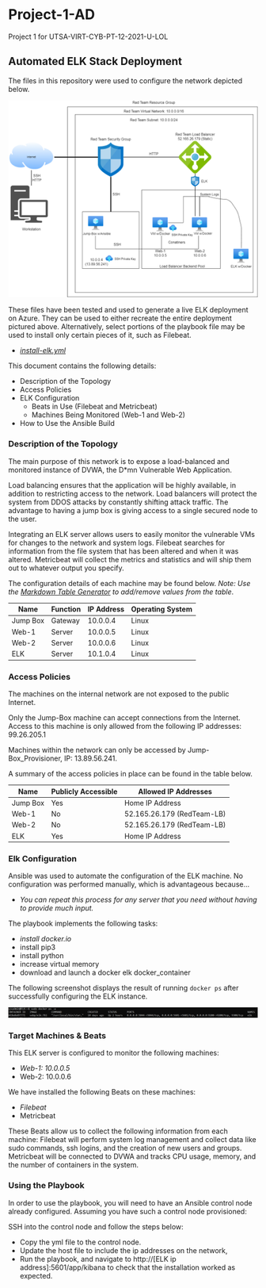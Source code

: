 # Project-1-AD
Project 1 for UTSA-VIRT-CYB-PT-12-2021-U-LOL 

## Automated ELK Stack Deployment

The files in this repository were used to configure the network depicted below.

![The ELK Diagram](https://github.com/dragonfoxkid/Project-1-AD/blob/670525d2e4474acb941f21c778ed43796573d5b2/ELK%20Diagram.png)

These files have been tested and used to generate a live ELK deployment on Azure. They can be used to either recreate the entire deployment pictured above. Alternatively, select portions of the playbook file may be used to install only certain pieces of it, such as Filebeat.

- _[install-elk.yml](https://github.com/dragonfoxkid/Project-1-AD/blob/ca320b18d57d5d887d07355a9906900e96e943b3/install-elk.yml%20%5BTEXT%20FILE%5D)_

This document contains the following details:
- Description of the Topology
- Access Policies
- ELK Configuration
  - Beats in Use (Filebeat and Metricbeat)
  - Machines Being Monitored (Web-1 and Web-2)
- How to Use the Ansible Build


### Description of the Topology

The main purpose of this network is to expose a load-balanced and monitored instance of DVWA, the D*mn Vulnerable Web Application.

Load balancing ensures that the application will be highly available, in addition to restricting access to the network.
Load balancers will protect the system from DDOS attacks by constantly shifting attack traffic. The advantage to having a jump box is giving access to a single secured node to the user.

Integrating an ELK server allows users to easily monitor the vulnerable VMs for changes to the network and system logs.
Filebeat searches for information from the file system that has been altered and when it was altered.
Metricbeat will collect the metrics and statistics and will ship them out to whatever output you specify.

The configuration details of each machine may be found below.
_Note: Use the [Markdown Table Generator](http://www.tablesgenerator.com/markdown_tables) to add/remove values from the table_.

| Name     | Function | IP Address | Operating System |
|----------|----------|------------|------------------|
| Jump Box | Gateway  | 10.0.0.4   | Linux            |
| Web-1    | Server   | 10.0.0.5   | Linux            |
| Web-2    | Server   | 10.0.0.6   | Linux            |
| ELK      | Server   | 10.1.0.4   | Linux            |

### Access Policies

The machines on the internal network are not exposed to the public Internet. 

Only the Jump-Box machine can accept connections from the Internet. Access to this machine is only allowed from the following IP addresses: 99.26.205.1

Machines within the network can only be accessed by Jump-Box_Provisioner, IP: 13.89.56.241.

A summary of the access policies in place can be found in the table below.

| Name     | Publicly Accessible |    Allowed IP Addresses    |
|----------|---------------------|----------------------------|
| Jump Box | Yes                 | Home IP Address            |
| Web-1    | No                  | 52.165.26.179 (RedTeam-LB) |
| Web-2    | No                  | 52.165.26.179 (RedTeam-LB) |
| ELK      | Yes                 | Home IP Address            |

### Elk Configuration

Ansible was used to automate the configuration of the ELK machine. No configuration was performed manually, which is advantageous because...
- _You can repeat this process for any server that you need without having to provide much input._

The playbook implements the following tasks:
- _install docker.io_
- install pip3
- install python
- increase virtual memory
- download and launch a docker elk docker_container

The following screenshot displays the result of running `docker ps` after successfully configuring the ELK instance.

![docker ps -a output](https://github.com/dragonfoxkid/Project-1-AD/blob/926378f4db75b090d12b985f7888fcbd16b7e563/docker%20ps%20-a%20output.PNG)

### Target Machines & Beats
This ELK server is configured to monitor the following machines:
- _Web-1: 10.0.0.5_
- Web-2: 10.0.0.6

We have installed the following Beats on these machines:
- _Filebeat_
- Metricbeat

These Beats allow us to collect the following information from each machine: Filebeat will perform system log management and collect data like sudo commands, ssh logins, and the creation of new users and groups. Metricbeat will be connected to DVWA and tracks CPU usage, memory, and the number of containers in the system.

### Using the Playbook
In order to use the playbook, you will need to have an Ansible control node already configured. Assuming you have such a control node provisioned: 

SSH into the control node and follow the steps below:
- Copy the yml file to the control node.
- Update the host file to include the ip addresses on the network,
- Run the playbook, and navigate to http://[ELK ip address]:5601/app/kibana to check that the installation worked as expected.
